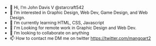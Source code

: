 - 👋 Hi, I’m John Davis V @starcraft542
- 👀 I’m interested in Graphic Design, Web Dev, Game Design, and Web Design.
- 🌱 I’m currently learning HTML, CSS, Javascript
- 👀 I'm Looking for remote work in Graphic Design and Web Dev.
- 💞️ I’m looking to collaborate on anything
- 📫 How to contact me DM me on twitter https://twitter.com/mangoart2

<!---
starcraft542/starcraft542 is a ✨ special ✨ repository because its `README.md` (this file) appears on your GitHub profile.
You can click the Preview link to take a look at your changes.
--->
